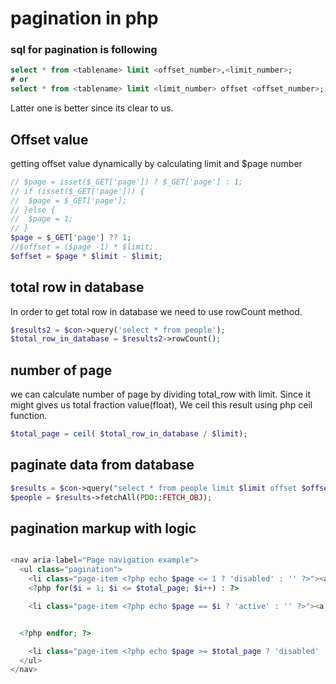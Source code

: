 # pagination in php 

### sql for pagination is following

~~~sql
select * from <tablename> limit <offset_number>,<limit_number>;
# or
select * from <tablename> limit <limit_number> offset <offset_number>;
~~~

Latter one is better since its clear to us.      

## Offset value
getting offset value dynamically by calculating limit and $page number

~~~php
// $page = isset($_GET['page']) ? $_GET['page'] : 1;
// if (isset($_GET['page'])) {
//  $page = $_GET['page'];
// }else {
//  $page = 1;
// }
$page = $_GET['page'] ?? 1;
//$offset = ($page -1) * $limit;
$offset = $page * $limit - $limit;

~~~

## total row in database
In order to get total row in database we need to use rowCount method.

~~~php
$results2 = $con->query('select * from people');
$total_row_in_database = $results2->rowCount();
~~~

## number of page

we can calculate number of page by dividing total_row with limit. Since it might gives us total fraction value(float), We ceil this result using php ceil function.
~~~php
$total_page = ceil( $total_row_in_database / $limit);
~~~

## paginate data from database

~~~php
$results = $con->query("select * from people limit $limit offset $offset");
$people = $results->fetchAll(PDO::FETCH_OBJ);
~~~

## pagination markup with logic

~~~php

<nav aria-label="Page navigation example">
  <ul class="pagination">
    <li class="page-item <?php echo $page <= 1 ? 'disabled' : '' ?>"><a class="page-link" href="/?page=<?php echo $page - 1 ?>">Previous</a></li>
    <?php for($i = 1; $i <= $total_page; $i++) : ?>

    <li class="page-item <?php echo $page == $i ? 'active' : '' ?>"><a class="page-link" href="/?page=<?php echo $i ?>"><?php echo $i; ?></a></li>


  <?php endfor; ?>

    <li class="page-item <?php echo $page >= $total_page ? 'disabled' : '' ?>"><a class="page-link" href="/?page=<?php echo $page + 1 ?>">Next</a></li>
  </ul>
</nav>  
~~~